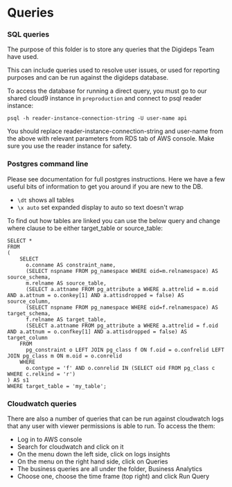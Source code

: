 # Queries

### SQL queries

The purpose of this folder is to store any queries that the Digideps Team have used.

This can include queries used to resolve user issues, or used for reporting purposes and can be run
against the digideps database.

To access the database for running a direct query, you must go to our shared cloud9 instance in
`preproduction` and connect to psql reader instance:

```commandline
psql -h reader-instance-connection-string -U user-name api
```

You should replace reader-instance-connection-string and user-name from the above
with relevant parameters from RDS tab of AWS console. Make sure you use the reader instance for safety.

### Postgres command line

Please see documentation for full postgres instructions. Here we have a few useful bits of information
to get you around if you are new to the DB.
- `\dt` shows all tables
- `\x auto` set expanded display to auto so text doesn't wrap

To find out how tables are linked you can use the below query and change where clause to be either target_table
or source_table:

```
SELECT *
FROM
(
	SELECT
	  o.conname AS constraint_name,
	  (SELECT nspname FROM pg_namespace WHERE oid=m.relnamespace) AS source_schema,
	  m.relname AS source_table,
	  (SELECT a.attname FROM pg_attribute a WHERE a.attrelid = m.oid AND a.attnum = o.conkey[1] AND a.attisdropped = false) AS source_column,
	  (SELECT nspname FROM pg_namespace WHERE oid=f.relnamespace) AS target_schema,
	  f.relname AS target_table,
	  (SELECT a.attname FROM pg_attribute a WHERE a.attrelid = f.oid AND a.attnum = o.confkey[1] AND a.attisdropped = false) AS target_column
	FROM
	  pg_constraint o LEFT JOIN pg_class f ON f.oid = o.confrelid LEFT JOIN pg_class m ON m.oid = o.conrelid
	WHERE
	  o.contype = 'f' AND o.conrelid IN (SELECT oid FROM pg_class c WHERE c.relkind = 'r')
) AS s1
WHERE target_table = 'my_table';
```

### Cloudwatch queries

There are also a number of queries that can be run against cloudwatch logs that any user
with viewer permissions is able to run. To access the them:
- Log in to AWS console
- Search for cloudwatch and click on it
- On the menu down the left side, click on logs insights
- On the menu on the right hand side, click on Queries
- The business queries are all under the folder, Business Analytics
- Choose one, choose the time frame (top right) and click Run Query
